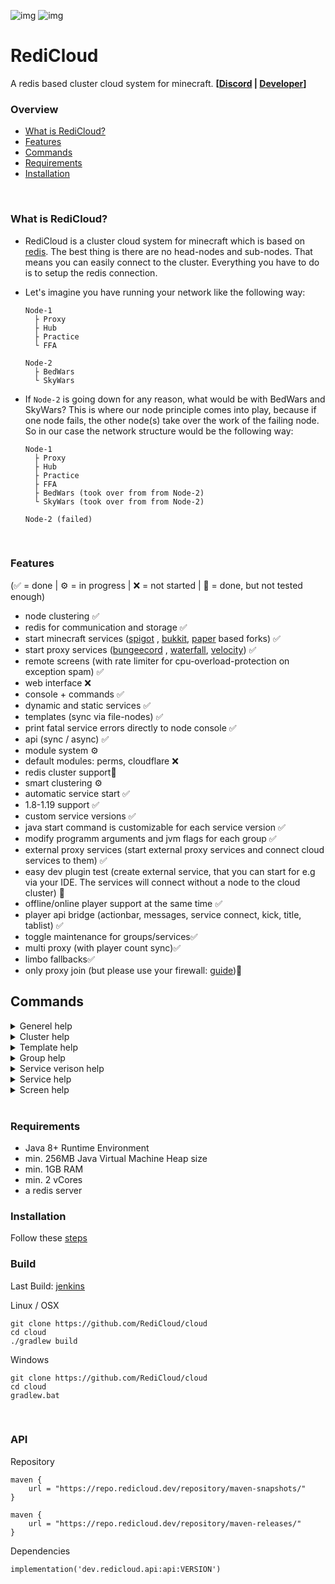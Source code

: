 ![img](https://img.shields.io/nexus/r/dev.redicloud.api/api?label=release&server=https%3A%2F%2Frepo.redicloud.dev)
![img](https://img.shields.io/nexus/s/dev.redicloud.api/api?label=snapshot&server=https%3A%2F%2Frepo.redicloud.dev)

# RediCloud

A redis based cluster cloud system for
minecraft. **[[Discord](https://discord.gg/g2HV52VV4G) | [Developer](https://github.com/Suqatri)]**
<br>

### Overview

- [What is RediCloud?](#what-is-redicloud)
- [Features](#features)
- [Commands](#commands)
- [Requirements](#requirements)
- [Installation](#installation)
<br>

### What is RediCloud?

- RediCloud is a cluster cloud system for minecraft which is based on [redis](https://redis.io). The best thing is there
  are no head-nodes and sub-nodes. That means you can easily connect to the cluster. Everything you have to do is to
  setup the redis connection.
- Let's imagine you have running your network like the following way:

      Node-1
        ├ Proxy
        ├ Hub
        ├ Practice
        └ FFA
        
      Node-2
        ├ BedWars
        └ SkyWars

- If `Node-2` is going down for any reason, what would be with BedWars and SkyWars? This is where our node principle
  comes into play, because if one node fails, the other node(s) take over the work of the failing node. So in our case
  the network structure would be the following way:

      Node-1
        ├ Proxy
        ├ Hub
        ├ Practice
        ├ FFA
        ├ BedWars (took over from from Node-2)
        └ SkyWars (took over from from Node-2)
        
      Node-2 (failed)    

<br>

### Features

(✅ = done | ⚙️ = in progress | ❌ = not started | 🚧 = done, but not tested enough)

- node clustering ✅
- redis for communication and storage ✅
- start minecraft services ([spigot](https://getbukkit.org/download/spigot)
  , [bukkit](https://getbukkit.org/download/craftbukkit), [paper](https://papermc.io) based forks) ✅
- start proxy services ([bungeecord](https://www.spigotmc.org/wiki/bungeecord/)
  , [waterfall](https://github.com/PaperMC/Waterfall), [velocity](https://github.com/PaperMC/Velocity)) ✅
- remote screens (with rate limiter for cpu-overload-protection on exception spam) ✅
- web interface ❌
- console + commands ✅
- dynamic and static services ✅
- templates (sync via file-nodes) ✅
- print fatal service errors directly to node console ✅
- api (sync / async) ✅
- module system ⚙️
- default modules: perms, cloudflare ❌
- redis cluster support🚧
- smart clustering ⚙️
- automatic service start ✅
- 1.8-1.19 support ✅
- custom service versions ✅
- java start command is customizable for each service version ✅
- modify programm arguments and jvm flags for each group ✅
- external proxy services (start external proxy services and connect cloud services to them) ✅
- easy dev plugin test (create external service, that you can start for e.g via your IDE. The services will connect without a node to the cloud cluster) 🚧
- offline/online player support at the same time ✅
- player api bridge (actionbar, messages, service connect, kick, title, tablist) ✅
- toggle maintenance for groups/services✅
- multi proxy (with player count sync)✅
- limbo fallbacks✅
- only proxy join (but please use your firewall: [guide](https://www.spigotmc.org/wiki/firewall-guide/))🚧
  <br>

## Commands


<details>
  <summary>Generel help</summary>
  <picture>
    <source srcset="https://content.redicloud.dev/github-img/generel_help.png" media="(min-width: 600px)">
    <img src="https://content.redicloud.dev/github-img/generel_help.png">
  </picture>
</details>


<details>
  <summary>Cluster help</summary>
  <picture>
    <source srcset="https://content.redicloud.dev/github-img/cluster_help.png" media="(min-width: 600px)">
    <img src="https://content.redicloud.dev/github-img/cluster_help.png">
  </picture>
</details>

<details>
  <summary>Template help</summary>
  <picture>
    <source srcset="https://content.redicloud.dev/github-img/template_help.png" media="(min-width: 600px)">
    <img src="https://content.redicloud.dev/github-img/template_help.png">
  </picture>
</details>

<details>
  <summary>Group help</summary>
  <picture>
    <source srcset="https://content.redicloud.dev/github-img/group_help.png" media="(min-width: 600px)">
    <img src="https://content.redicloud.dev/github-img/group_help.png">
  </picture>
</details>

<details>
  <summary>Service verison help</summary>
  <picture>
    <source srcset="https://content.redicloud.dev/github-img/service_version_help.png" media="(min-width: 600px)">
    <img src="https://content.redicloud.dev/github-img/service_version_help.png">
  </picture>
</details>

<details>
  <summary>Service help</summary>
  <picture>
    <source srcset="https://content.redicloud.dev/github-img/service_help.png" media="(min-width: 600px)">
    <img src="https://content.redicloud.dev/github-img/service_help.png">
  </picture>
</details>


<details>
  <summary>Screen help</summary>
  <picture>
    <source srcset="https://content.redicloud.dev/github-img/screen_help.png" media="(min-width: 600px)">
    <img src="https://content.redicloud.dev/github-img/screen_help.png">
  </picture>
</details>

<br>

### Requirements

- Java 8+ Runtime Environment
- min. 256MB Java Virtual Machine Heap size
- min. 1GB RAM
- min. 2 vCores
- a redis server
  <br>

### Installation

Follow these [steps](https://github.com/RediCloud/cloud/wiki/installation)
<br>

### Build

Last Build: [jenkins](http://ci.redicloud.dev/job/redi-cloud/)

Linux / OSX
```
git clone https://github.com/RediCloud/cloud
cd cloud
./gradlew build
```

Windows
```
git clone https://github.com/RediCloud/cloud
cd cloud
gradlew.bat
```
<br>

### API

Repository
```
maven {
    url = "https://repo.redicloud.dev/repository/maven-snapshots/"
}

maven {
    url = "https://repo.redicloud.dev/repository/maven-releases/"
}
```

Dependencies
```
implementation('dev.redicloud.api:api:VERSION')
```
